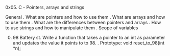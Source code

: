 0x05. C - Pointers, arrays and strings

General
. What are pointers and how to use them
. What are arrays and how to use them
. What are the differences between pointers and arrays
. How to use strings and how to manipulate them
. Scope of variables

0. 98 Battery st.
Write a function that takes a pointer to an int as parameter and updates the value it points to to 98.
. Prototype: void reset_to_98(int *n);

